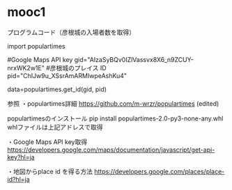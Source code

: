 # mooc1
プログラムコード（彦根城の入場者数を取得）

import populartimes

#Google Maps API key 
gid="AIzaSyBQv0IZlVassvx8X6_n9ZCUY-nrxWK2w1E" 
#彦根城のプレイス ID
pid="ChIJw9u_XSsrAmARMIwpeAshKu4" 

data=populartimes.get_id(gid, pid)


参照
・populartimes詳細
https://github.com/m-wrzr/populartimes (edited)

populartimesのインストール
pip install  populartimes-2.0-py3-none-any.whl
whlファイルは上記アドレスで取得

・Google Maps API key取得
https://developers.google.com/maps/documentation/javascript/get-api-key?hl=ja

・地図からplace id を得る方法
https://developers.google.com/places/place-id?hl=ja
